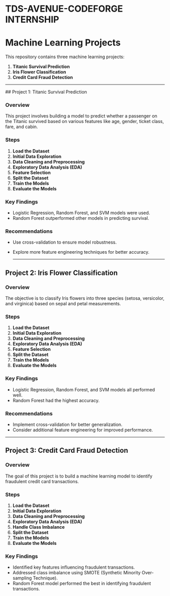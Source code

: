 # TDS-AVENUE-CODEFORGE INTERNSHIP

# Machine Learning Projects

This repository contains three machine learning projects:

1. **Titanic Survival Prediction**
2. **Iris Flower Classification**
3. **Credit Card Fraud Detection**

<hr>
## Project 1: Titanic Survival Prediction

### Overview
This project involves building a model to predict whether a passenger on the Titanic survived based on various features like age, gender, ticket class, fare, and cabin.

### Steps
1. **Load the Dataset**
2. **Initial Data Exploration**
3. **Data Cleaning and Preprocessing**
4. **Exploratory Data Analysis (EDA)**
5. **Feature Selection**
6. **Split the Dataset**
7. **Train the Models**
8. **Evaluate the Models**

### Key Findings
- Logistic Regression, Random Forest, and SVM models were used.
- Random Forest outperformed other models in predicting survival.

### Recommendations
- Use cross-validation to ensure model robustness.
- Explore more feature engineering techniques for better accuracy.

  <hr>
## Project 2: Iris Flower Classification

### Overview
The objective is to classify Iris flowers into three species (setosa, versicolor, and virginica) based on sepal and petal measurements.

### Steps
1. **Load the Dataset**
2. **Initial Data Exploration**
3. **Data Cleaning and Preprocessing**
4. **Exploratory Data Analysis (EDA)**
5. **Feature Selection**
6. **Split the Dataset**
7. **Train the Models**
8. **Evaluate the Models**

### Key Findings
- Logistic Regression, Random Forest, and SVM models all performed well.
- Random Forest had the highest accuracy.

### Recommendations
- Implement cross-validation for better generalization.
- Consider additional feature engineering for improved performance.

<hr>

## Project 3: Credit Card Fraud Detection

### Overview
The goal of this project is to build a machine learning model to identify fraudulent credit card transactions.

### Steps
1. **Load the Dataset**
2. **Initial Data Exploration**
3. **Data Cleaning and Preprocessing**
4. **Exploratory Data Analysis (EDA)**
5. **Handle Class Imbalance**
6. **Split the Dataset**
7. **Train the Models**
8. **Evaluate the Models**

### Key Findings
- Identified key features influencing fraudulent transactions.
- Addressed class imbalance using SMOTE (Synthetic Minority Over-sampling Technique).
- Random Forest model performed the best in identifying fraudulent transactions.
